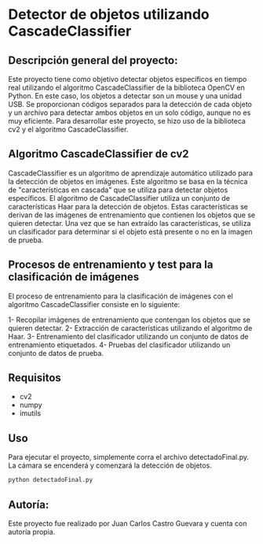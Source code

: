 # Detector de objetos utilizando CascadeClassifier

##  Descripción general del proyecto:

Este proyecto tiene como objetivo detectar objetos específicos en tiempo real utilizando el algoritmo CascadeClassifier de la biblioteca OpenCV en Python. En este caso, los objetos a detectar son un mouse y una unidad USB. Se proporcionan códigos separados para la detección de cada objeto y un archivo para detectar ambos objetos en un solo código, aunque no es muy eficiente. Para desarrollar este proyecto, se hizo uso de la biblioteca cv2 y el algoritmo CascadeClassifier.

## Algoritmo CascadeClassifier de cv2

CascadeClassifier es un algoritmo de aprendizaje automático utilizado para la detección de objetos en imágenes. Este algoritmo se basa en la técnica de "características en cascada" que se utiliza para detectar objetos específicos. El algoritmo de CascadeClassifier utiliza un conjunto de características Haar para la detección de objetos. Estas características se derivan de las imágenes de entrenamiento que contienen los objetos que se quieren detectar. Una vez que se han extraído las características, se utiliza un clasificador para determinar si el objeto está presente o no en la imagen de prueba.

## Procesos de entrenamiento y test para la clasificación de imágenes

El proceso de entrenamiento para la clasificación de imágenes con el algoritmo CascadeClassifier consiste en lo siguiente:

1- Recopilar imágenes de entrenamiento que contengan los objetos que se quieren detectar.
2- Extracción de características utilizando el algoritmo de Haar.
3- Entrenamiento del clasificador utilizando un conjunto de datos de entrenamiento etiquetados.
4- Pruebas del clasificador utilizando un conjunto de datos de prueba.

## Requisitos

- cv2
- numpy
- imutils

## Uso
Para ejecutar el proyecto, simplemente corra el archivo detectadoFinal.py. La cámara se encenderá y comenzará la detección de objetos.
```bash
python detectadoFinal.py
```

## Autoría:
Este proyecto fue realizado por Juan Carlos Castro Guevara y cuenta con autoría propia.
